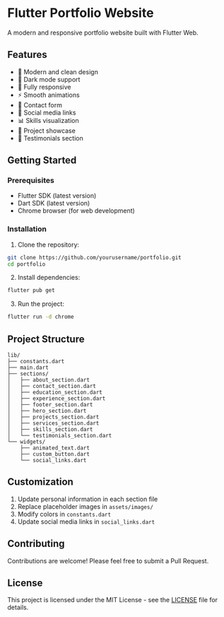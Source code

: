 # Flutter Portfolio Website

A modern and responsive portfolio website built with Flutter Web.

## Features

- 🎨 Modern and clean design
- 🌙 Dark mode support
- 📱 Fully responsive
- ⚡ Smooth animations
- 📝 Contact form
- 🔗 Social media links
- 📊 Skills visualization
- 💼 Project showcase
- 👥 Testimonials section

## Getting Started

### Prerequisites

- Flutter SDK (latest version)
- Dart SDK (latest version)
- Chrome browser (for web development)

### Installation

1. Clone the repository:

```bash
git clone https://github.com/yourusername/portfolio.git
cd portfolio
```

2. Install dependencies:

```bash
flutter pub get
```

3. Run the project:

```bash
flutter run -d chrome
```

## Project Structure

```
lib/
├── constants.dart
├── main.dart
├── sections/
│   ├── about_section.dart
│   ├── contact_section.dart
│   ├── education_section.dart
│   ├── experience_section.dart
│   ├── footer_section.dart
│   ├── hero_section.dart
│   ├── projects_section.dart
│   ├── services_section.dart
│   ├── skills_section.dart
│   └── testimonials_section.dart
└── widgets/
    ├── animated_text.dart
    ├── custom_button.dart
    └── social_links.dart
```

## Customization

1. Update personal information in each section file
2. Replace placeholder images in `assets/images/`
3. Modify colors in `constants.dart`
4. Update social media links in `social_links.dart`

## Contributing

Contributions are welcome! Please feel free to submit a Pull Request.

## License

This project is licensed under the MIT License - see the [LICENSE](LICENSE) file for details.
